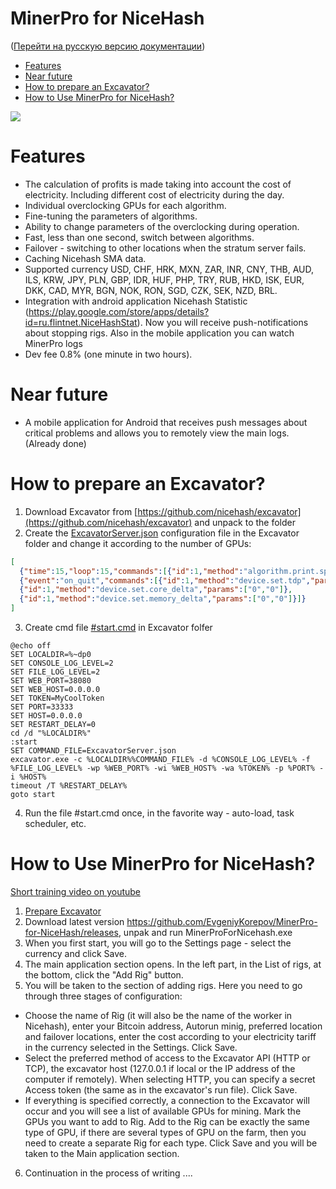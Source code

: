 # MinerPro for NiceHash

([Перейти на русскую версию документации](README_RU.md))

- [Features](#features)
- [Near future](#Nearfuture)
- [How to prepare an Excavator?](#PrepareExcavator)
- [How to Use MinerPro for NiceHash?](#HowtoUseMinerProforNiceHash)

<img src="Resources/screenshot008.PNG" />

# <a name="features"></a> Features
- The calculation of profits is made taking into account the cost of electricity. Including different cost of electricity during the day.
- Individual overclocking GPUs for each algorithm.
- Fine-tuning the parameters of algorithms.
- Ability to change parameters of the overclocking during operation.
- Fast, less than one second, switch between algorithms.
- Failover - switching to other locations when the stratum server fails.
- Caching Nicehash SMA data.
- Supported currency USD, CHF, HRK, MXN, ZAR, INR, CNY, THB, AUD, ILS, KRW, JPY, PLN, GBP, IDR, HUF, PHP, TRY, RUB, HKD, ISK, EUR, DKK, CAD, MYR, BGN, NOK, RON, SGD, CZK, SEK, NZD, BRL.
- Integration with android application Nicehash Statistic (https://play.google.com/store/apps/details?id=ru.flintnet.NiceHashStat). Now you will receive push-notifications about stopping rigs. Also in the mobile application you can watch MinerPro logs
- Dev fee 0.8% (one minute in two hours).

# <a name="Nearfuture"></a> Near future
- A mobile application for Android that receives push messages about critical problems and allows you to remotely view the main logs. (Already done)

# <a name="PrepareExcavator"></a> How to prepare an Excavator?

1. Download Excavator from [https://github.com/nicehash/excavator](https://github.com/nicehash/excavator) and unpack to the folder
2. Create the [ExcavatorServer.json](https://github.com/EvgeniyKorepov/MinerPro-for-NiceHash/blob/master/ExcavatorServer.json) configuration file in the Excavator folder and change it according to the number of GPUs:
```json
[
  {"time":15,"loop":15,"commands":[{"id":1,"method":"algorithm.print.speeds","params":[]}]},
  {"event":"on_quit","commands":[{"id":1,"method":"device.set.tdp","params":["0","100"]},
  {"id":1,"method":"device.set.core_delta","params":["0","0"]},
  {"id":1,"method":"device.set.memory_delta","params":["0","0"]}]}
]
 ```
3. Create cmd file [#start.cmd](https://github.com/EvgeniyKorepov/MinerPro-for-NiceHash/blob/master/%23start.cmd) in Excavator folfer 
```
@echo off
SET LOCALDIR=%~dp0
SET CONSOLE_LOG_LEVEL=2
SET FILE_LOG_LEVEL=2
SET WEB_PORT=38080
SET WEB_HOST=0.0.0.0
SET TOKEN=MyCoolToken
SET PORT=33333
SET HOST=0.0.0.0
SET RESTART_DELAY=0
cd /d "%LOCALDIR%"
:start
SET COMMAND_FILE=ExcavatorServer.json
excavator.exe -c %LOCALDIR%%COMMAND_FILE% -d %CONSOLE_LOG_LEVEL% -f %FILE_LOG_LEVEL% -wp %WEB_PORT% -wi %WEB_HOST% -wa %TOKEN% -p %PORT% -i %HOST%  
timeout /T %RESTART_DELAY%
goto start
```
4. Run the file #start.cmd once, in the favorite way - auto-load, task scheduler, etc.

# <a name="HowtoUseMinerProforNiceHash"></a> How to Use MinerPro for NiceHash?

 [Short training video on youtube](https://youtu.be/zN5rWmuU2mc)
 
1. [Prepare Excavator](#PrepareExcavator)
2. Download latest version https://github.com/EvgeniyKorepov/MinerPro-for-NiceHash/releases, unpak and run MinerProForNicehash.exe
3. When you first start, you will go to the Settings page - select the currency and click Save.
4. The main application section opens. In the left part, in the List of rigs, at the bottom, click the "Add Rig" button.
5. You will be taken to the section of adding rigs. Here you need to go through three stages of configuration:
- Choose the name of Rig (it will also be the name of the worker in Nicehash), enter your Bitcoin address, Autorun minig, preferred location and failover locations, enter the cost according to your electricity tariff in the currency selected in the Settings. Click Save.
- Select the preferred method of access to the Excavator API (HTTP or TCP), the excavator host (127.0.0.1 if local or the IP address of the computer if remotely). When selecting HTTP, you can specify a secret Access token (the same as in the excavator's run file). Click Save.
- If everything is specified correctly, a connection to the Excavator will occur and you will see a list of available GPUs for mining. Mark the GPUs you want to add to Rig. Add to the Rig can be exactly the same type of GPU, if there are several types of GPU on the farm, then you need to create a separate Rig for each type. Click Save and you will be taken to the Main application section.
6. Continuation in the process of writing ....

